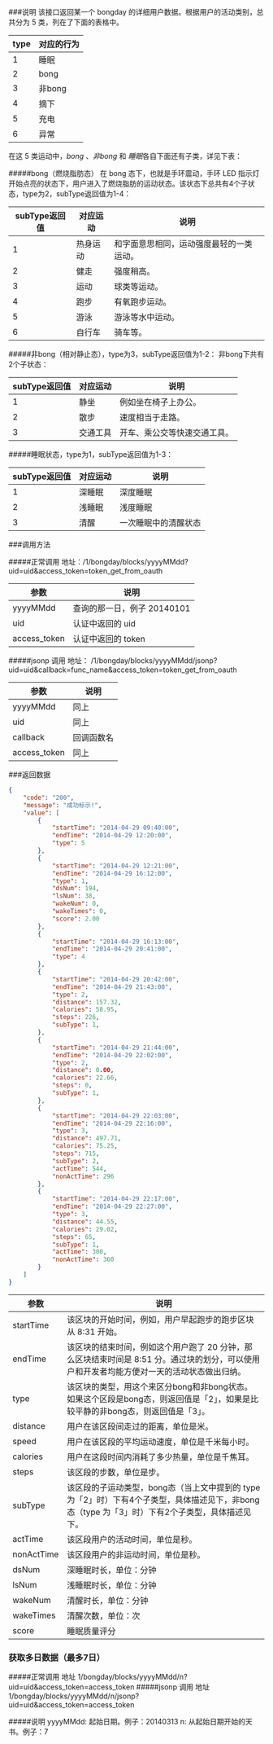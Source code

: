 ###说明
该接口返回某一个 bongday 的详细用户数据。根据用户的活动类别，总共分为 5 类，列在了下面的表格中。

type|对应的行为
---|---
1|睡眠
2|bong
3|非bong
4|摘下
5|充电
6|异常

在这 5 类运动中，*bong* 、*非bong* 和 *睡眠*各自下面还有子类，详见下表：

#####bong（燃烧脂肪态）
在 bong 态下，也就是手环震动，手环 LED 指示灯开始点亮的状态下，用户进入了燃烧脂肪的运动状态。该状态下总共有4个子状态，type为2，subType返回值为1-4：

subType返回值|对应运动|说明
---|---|---
1|热身运动|和字面意思相同，运动强度最轻的一类运动。
2|健走|强度稍高。
3|运动|球类等运动。
4|跑步|有氧跑步运动。
5|游泳|游泳等水中运动。
6|自行车|骑车等。
#####非bong（相对静止态），type为3，subType返回值为1-2：
非bong下共有2个子状态：

subType返回值|对应运动|说明
---|---|---
1|静坐|例如坐在椅子上办公。
2|散步|速度相当于走路。
3|交通工具|开车、乘公交等快速交通工具。

#####睡眠状态，type为1，subType返回值为1-3：

subType返回值|对应运动|说明
---|---|---
1|深睡眠|深度睡眠
2|浅睡眠|浅度睡眠
3|清醒|一次睡眠中的清醒状态

###调用方法

#####正常调用 
地址：/1/bongday/blocks/yyyyMMdd?uid=uid&access_token=token_get_from_oauth

参数|说明
---|---
yyyyMMdd|查询的那一日，例子 20140101
uid|认证中返回的 uid
access_token|认证中返回的 token

#####jsonp 调用 
地址： /1/bongday/blocks/yyyyMMdd/jsonp?uid=uid&callback=func_name&access_token=token_get_from_oauth

参数|说明
---|---
yyyyMMdd|同上
uid|同上
callback|回调函数名
access_token|同上

###返回数据

```json
{
    "code": "200", 
    "message": "成功标示!", 
    "value": [
        {
            "startTime": "2014-04-29 09:40:00", 
            "endTime": "2014-04-29 12:20:00", 
            "type": 5
        }, 
        {
            "startTime": "2014-04-29 12:21:00", 
            "endTime": "2014-04-29 16:12:00", 
            "type": 1, 
            "dsNum": 194, 
            "lsNum": 38, 
            "wakeNum": 0, 
            "wakeTimes": 0, 
            "score": 2.00
        }, 
        {
            "startTime": "2014-04-29 16:13:00", 
            "endTime": "2014-04-29 20:41:00", 
            "type": 4
        }, 
        {
            "startTime": "2014-04-29 20:42:00", 
            "endTime": "2014-04-29 21:43:00", 
            "type": 2, 
            "distance": 157.32, 
            "calories": 58.95, 
            "steps": 226, 
            "subType": 1, 
        }, 
        {
            "startTime": "2014-04-29 21:44:00", 
            "endTime": "2014-04-29 22:02:00", 
            "type": 2, 
            "distance": 0.00, 
            "calories": 22.66, 
            "steps": 0, 
            "subType": 1, 
        }, 
        {
            "startTime": "2014-04-29 22:03:00", 
            "endTime": "2014-04-29 22:16:00", 
            "type": 3, 
            "distance": 497.71, 
            "calories": 75.25, 
            "steps": 715, 
            "subType": 2, 
            "actTime": 544, 
            "nonActTime": 296
        }, 
        {
            "startTime": "2014-04-29 22:17:00", 
            "endTime": "2014-04-29 22:27:00", 
            "type": 3, 
            "distance": 44.55, 
            "calories": 29.02, 
            "steps": 65, 
            "subType": 1, 
            "actTime": 300, 
            "nonActTime": 360
        }
    ]
}
```



参数|说明
---|---
startTime| 该区块的开始时间，例如，用户早起跑步的跑步区块从 8:31 开始。
endTime|该区块的结束时间，例如这个用户跑了 20 分钟，那么区块结束时间是 8:51 分。通过块的划分，可以使用户和开发者均能方便对一天的活动状态做出归纳。
type|该区块的类型，用这个来区分bong和非bong状态。如果这个区段是bong态，则返回值是「2」，如果是比较平静的非bong态，则返回值是「3」。
distance|用户在该区段间走过的距离，单位是米。
speed| 用户在该区段的平均运动速度，单位是千米每小时。
calories| 用户在这段时间内消耗了多少热量，单位是千焦耳。
steps|该区段的步数，单位是步。
subType| 该区段的子运动类型，bong态（当上文中提到的 type 为「2」时）下有4个子类型，具体描述见下，非bong态（type 为「3」时）下有2个子类型，具体描述见下。
actTime|该区段用户的活动时间，单位是秒。
nonActTime|该区段用户的非运动时间，单位是秒。
dsNum|深睡眠时长，单位：分钟
lsNum|浅睡眠时长，单位：分钟
wakeNum|清醒时长，单位：分钟
wakeTimes|清醒次数，单位：次
score|睡眠质量评分


### 获取多日数据（最多7日）

#####正常调用
地址 1/bongday/blocks/yyyyMMdd/n?uid=uid&access_token=access_token
#####jsonp 调用
地址 1/bongday/blocks/yyyyMMdd/n/jsonp?uid=uid&access_token=access_token

#####说明
yyyyMMdd: 起始日期。例子：20140313
n: 从起始日期开始的天书。例子：7
